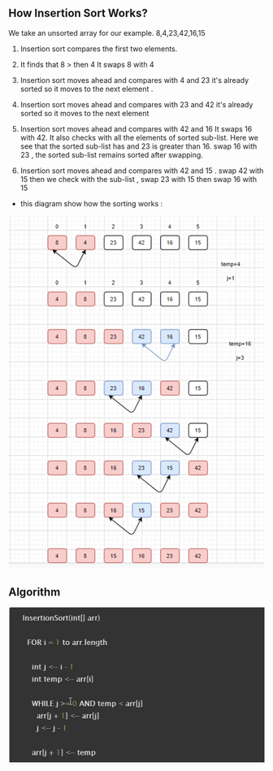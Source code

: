 ﻿## How Insertion Sort Works?

We take an unsorted array for our example.
8,4,23,42,16,15

1. Insertion sort compares the first two elements.

2. It finds that 8 >  then 4 It swaps 8 with 4

3. Insertion sort moves ahead and compares  with 4 and 23 it's already sorted so it moves to the next element .

4. Insertion sort moves ahead and compares  with 23 and 42 it's already sorted so it moves to the next element 

5. Insertion sort moves ahead and compares  with 42 and 16 It swaps 16 with 42. It also checks with all the elements of sorted sub-list. Here we see that the sorted sub-list has  and 23 is greater than 16. swap 16 with 23 , the sorted sub-list remains sorted after swapping.


6. Insertion sort moves ahead and compares  with 42 and 15 . swap 42 with 15 then  we check with the sub-list , swap 23 with 15 then swap 16 with 15 


- this diagram show how the sorting works :

![code diagram](/assets/blog.png)


## Algorithm 

![code challenge19](/assets/blog1.png)